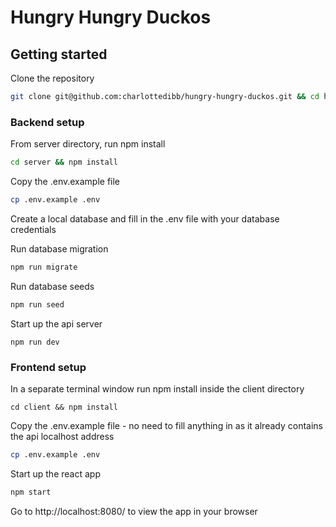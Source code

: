 # Hungry Hungry Duckos

## Getting started

Clone the repository 

```bash
git clone git@github.com:charlottedibb/hungry-hungry-duckos.git && cd hungry-hungry-duckos
```

### Backend setup

From server directory, run npm install

```bash
cd server && npm install
```
Copy the .env.example file

```bash
cp .env.example .env
```
Create a local database and fill in the .env file with your database credentials

Run database migration

```bash
npm run migrate
```

Run database seeds

```bash
npm run seed
```

Start up the api server

```
npm run dev
```

### Frontend setup

In a separate terminal window run npm install inside the client directory

```
cd client && npm install
```

Copy the .env.example file - no need to fill anything in as it already contains the api localhost address

```bash
cp .env.example .env
```

Start up the react app

```bash
npm start
```

Go to http://localhost:8080/ to view the app in your browser
